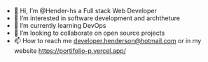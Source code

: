 - 👋 Hi, I’m @Hender-hs a Full stack Web Developer
- 👀 I’m interested in software development and archtheture
- 🌱 I’m currently learning DevOps
- 💞️ I’m looking to collaborate on open source projects
- 📫 How to reach me developer.henderson@hotmail.com or in my website https://portifolio-p.vercel.app/

<!---
Hender-hs/Hender-hs is a ✨ special ✨ repository because its `README.md` (this file) appears on your GitHub profile.
You can click the Preview link to take a look at your changes.
--->
